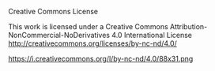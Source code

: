 Creative Commons License

This work is licensed under a Creative Commons Attribution-NonCommercial-NoDerivatives 4.0 International License
http://creativecommons.org/licenses/by-nc-nd/4.0/

https://i.creativecommons.org/l/by-nc-nd/4.0/88x31.png
